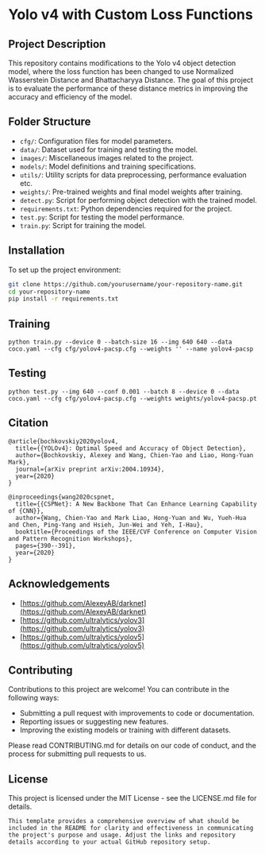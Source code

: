 # Yolo v4 with Custom Loss Functions

## Project Description

This repository contains modifications to the Yolo v4 object detection model, where the loss function has been changed to use Normalized Wasserstein Distance and Bhattacharyya Distance. The goal of this project is to evaluate the performance of these distance metrics in improving the accuracy and efficiency of the model.

## Folder Structure

- `cfg/`: Configuration files for model parameters.
- `data/`: Dataset used for training and testing the model.
- `images/`: Miscellaneous images related to the project.
- `models/`: Model definitions and training specifications.
- `utils/`: Utility scripts for data preprocessing, performance evaluation etc.
- `weights/`: Pre-trained weights and final model weights after training.
- `detect.py`: Script for performing object detection with the trained model.
- `requirements.txt`: Python dependencies required for the project.
- `test.py`: Script for testing the model performance.
- `train.py`: Script for training the model.

## Installation

To set up the project environment:

```bash
git clone https://github.com/yourusername/your-repository-name.git
cd your-repository-name
pip install -r requirements.txt
```

## Training

```
python train.py --device 0 --batch-size 16 --img 640 640 --data coco.yaml --cfg cfg/yolov4-pacsp.cfg --weights '' --name yolov4-pacsp
```

## Testing

```
python test.py --img 640 --conf 0.001 --batch 8 --device 0 --data coco.yaml --cfg cfg/yolov4-pacsp.cfg --weights weights/yolov4-pacsp.pt
```

## Citation

```
@article{bochkovskiy2020yolov4,
  title={{YOLOv4}: Optimal Speed and Accuracy of Object Detection},
  author={Bochkovskiy, Alexey and Wang, Chien-Yao and Liao, Hong-Yuan Mark},
  journal={arXiv preprint arXiv:2004.10934},
  year={2020}
}
```

```
@inproceedings{wang2020cspnet,
  title={{CSPNet}: A New Backbone That Can Enhance Learning Capability of {CNN}},
  author={Wang, Chien-Yao and Mark Liao, Hong-Yuan and Wu, Yueh-Hua and Chen, Ping-Yang and Hsieh, Jun-Wei and Yeh, I-Hau},
  booktitle={Proceedings of the IEEE/CVF Conference on Computer Vision and Pattern Recognition Workshops},
  pages={390--391},
  year={2020}
}
```

## Acknowledgements

* [https://github.com/AlexeyAB/darknet](https://github.com/AlexeyAB/darknet)
* [https://github.com/ultralytics/yolov3](https://github.com/ultralytics/yolov3)
* [https://github.com/ultralytics/yolov5](https://github.com/ultralytics/yolov5)

## Contributing
Contributions to this project are welcome! You can contribute in the following ways:

- Submitting a pull request with improvements to code or documentation.
- Reporting issues or suggesting new features.
- Improving the existing models or training with different datasets.

Please read CONTRIBUTING.md for details on our code of conduct, and the process for submitting pull requests to us.

## License
This project is licensed under the MIT License - see the LICENSE.md file for details.

```vbnet
This template provides a comprehensive overview of what should be included in the README for clarity and effectiveness in communicating the project's purpose and usage. Adjust the links and repository details according to your actual GitHub repository setup.
```



